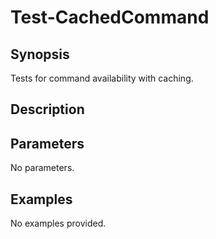 # Test-CachedCommand

## Synopsis

Tests for command availability with caching.

## Description



## Parameters
No parameters.
## Examples
No examples provided.
